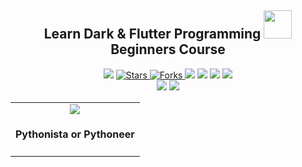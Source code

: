 <h2 align="center">Learn Dark & Flutter Programming <img src="https://media.giphy.com/media/LHV782Onu62idYgWS3/giphy.gif" width="45px"> Beginners Course
 </h2>

<p align="center">
  
   </a>
    <img src="https://img.shields.io/github/languages/top/BrianMarquez3/Learning-Dark?color=blue">
  </a>
  <a href="https://github.com/BrianMarquez3/Learning-Dark/stargazers">
    <img src="https://img.shields.io/github/stars/BrianMarquez3/Learning-Dark.svg?style=flat" alt="Stars">
  </a>
  <a href="https://github.com/BrianMarquez3/Python-Course/network">
    <img src="https://img.shields.io/github/forks/BrianMarquez3/Learning-Dark.svg?style=flat" alt="Forks">
  </a>
    <img src="https://img.shields.io/github/v/tag/BrianMarquez3/Python-Course?color=red&label=Version&logo=python">
  </a>
  
  </a>
    <img src="https://img.shields.io/github/languages/code-size/BrianMarquez3/Python-Course">
  </a>
  
  </a>
    <img src="https://img.shields.io/github/downloads/BrianMarquez3/Python-Course/total?color=green">
  </a>
  
   </a>
   <a href="https://github.com/BrianMarquez3/Learning-Dark/network">
    <img src="https://img.shields.io/badge/Plataform-Windows-blue">
  </a><br>
 
  <img src="https://img.shields.io/github/last-commit/BrianMarquez3/Learning-Dark?color=yellow&style=for-the-badge">
  <img src="https://img.shields.io/github/languages/count/BrianMarquez3/Learning-Dark?style=for-the-badge">
  
</p>
  
<table align="center">
  <tr>
    <td align="center" style="padding=0;width=50%;">
      <img align="center" style="padding=0;" src="./Images/python-logo.gif" />
      <h4 align="center"> Pythonista or Pythoneer </h4>
    </td>
  </tr>
</table>